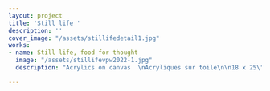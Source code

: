 ```yaml
---
layout: project
title: 'Still life '
description: ''
cover_image: "/assets/stillifedetail1.jpg"
works:
- name: Still life, food for thought
  image: "/assets/stillifevpw2022-1.jpg"
  description: "Acrylics on canvas  \nAcryliques sur toile\n\n18 x 25\" (46 x 63.5cm)\n\n2022*"

---
```

